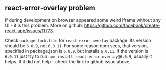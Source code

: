 ## react-error-overlay problem

If during development on browser appeared some weird iframe without any UI - it is this problem. More on github: https://github.com/facebook/create-react-app/issues/11773.

Check `package-lock.file` for `react-error-overlay` package. Its version should be `6.0.9`, not `6.0.11`. For some reason npm sees, that version, specified in package.json is `6.0.9`, but installs `6.0.11`. If the version is `6.0.11` just try to run `npm install react-error-overlay@6.0.9`, usually it helps. If it did not help - check the link to github issue above.